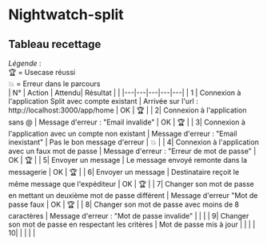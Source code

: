 # Nightwatch-split
## Tableau recettage
*Légende* :  
🏆 = Usecase réussi    
💥 = Erreur dans le parcours  
|  N° |  Action | Attendu|  Résultat |  | 
|---|---|---|---|---|
|  1 | Connexion à l'application Split avec compte existant  |  Arrivée sur l'url : http://localhost:3000/app/home | OK  | 🏆  |
|   2|  Connexion à l'application sans @ | Message d'erreur : "Email invalide"  | OK  | 🏆  |
|   3|  Connexion à l'application avec un compte non existant | Message d'erreur : "Email inexistant" | Pas le bon message d'erreur  | 💥 |
|   4|   Connexion à l'application avec un faux mot de passe | Message d'erreur : "Erreur de mot de passe"  |  OK | 🏆  |
|   5|  Envoyer un message |  Le message envoyé remonte dans la messagerie | OK  | 🏆   |
|   6|  Envoyer un message | Destinataire reçoit le même message que l'expéditeur  | OK  | 🏆   |
|   7|  Changer son mot de passe en mettant un deuxième mot de passe différent |  Message d'erreur "Mot de passe faux | OK  |  🏆  |
|   8|  Changer son mot de passe avec moins de 8 caractères |  Message d'erreur : "Mot de passe invalide"  |   |   |
|   9|  Changer son mot de passe en respectant les critères | Mot de passe mis à jour  |   |   |
|   10|   |   |   |   |
